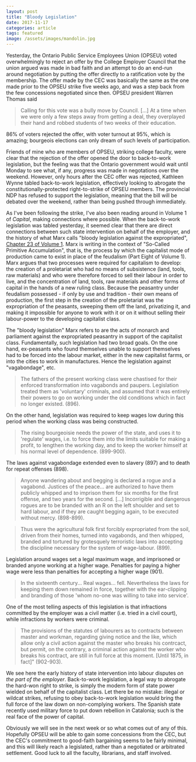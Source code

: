 ```yaml
---
layout: post
title: "Bloody Legislation"
date: 2017-11-17
categories: article
tags: featured
image: /assets/images/mandolin.jpg
---
```


Yesterday, the Ontario Public Service Employees Union (OPSEU) voted overwhelmingly to reject an offer by the College Employer Council that the union argued was made in bad faith and an attempt to do an end-run around negotiation by putting the offer directly to a ratification vote by the membership. The offer made by the CEC was basically the same as the one made prior to the OPSEU strike five weeks ago, and was a step back from the few concessions negotiated since then. OPSEU president Warren Thomas said

>Calling for this vote was a bully move by Council. [...] At a time when we were only a few steps away from getting a deal, they overplayed their hand and robbed students of two weeks of their education.

86% of voters rejected the offer, with voter turnout at 95%, which is amazing; bourgeois elections can only dream of such levels of participation. 

Friends of mine who are members of OPSEU, striking college faculty, were clear that the rejection of the offer opened the door to back-to-work legislation, but the feeling was that the Ontario government would wait until Monday to see what, if any, progress was made in negotations over the weekend. However, only hours after the CEC offer was rejected, Kathleen Wynne tabled back-to-work legislation, effectively looking to abrogate the constitutionally-protected right-to-strike of OPSEU members. The provincial NDP has refused to support the legislation, meaning that the bill will be debated over the weekend, rather than being pushed through immediately.

As I've been following the strike, I've also been reading around in Volume 1 of *Capital*, making connections where possible. When the back-to-work legislation was tabled yesterday, it seemed clear that there are direct connections between such state intervention on behalf of the employer, and the history of what Marx calls "bloody legislation against the expropriated", [Chapter 23 of Volume 1](https://www.marxists.org/archive/marx/works/1867-c1/ch28.htm). Marx is writing in the context of "So-Called Primitive Accumulation", that is, the process by which the capitalist mode of production came to exist in place of the feudalism (Part Eight of Volume 1). Marx argues that two processes were required for capitalism to develop: the creation of a proletariat who had no means of subsistence (land, tools, raw materials) and who were therefore forced to sell their labour in order to live, and the concentration of land, tools, raw materials and other forms of capital in the hands of a new ruling class. Because the peasantry under feudalism possessed - if only by use and tradition - their own means of production, the first step in the creation of the proletariat was the expropriation of the peasants, sweeping them off the land, privatizing it, and making it impossible for anyone to work with it or on it without selling their labour-power to the developing capitalist class.

The "bloody legislation" Marx refers to are the acts of monarch and parliament against the expropriated peasantry in support of the capitalist class. Fundamentally, such legislation had two broad goals. On the one hand, ex-peasants who found themselves unable to support themselves had to be forced into the labour market, either in the new capitalist farms, or into the cities to work in manufactures. Hence the legislation against "vagabondage", etc.

>The fathers of the present working class were chastised for their enforced transformation into vagabonds and paupers. Legislation treated them as 'voluntary' criminals, and assumed that it was entirely their powers to go on working under the old conditions which in fact no longer existed. (896).

On the other hand, legislation was required to keep wages low during this period when the working class was being constructed. 

>The rising bourgeoisie needs the power of the state, and uses it to 'regulate' wages, i.e. to force them into the limits suitable for making a profit, to lengthen the working day, and to keep the worker himself at his normal level of dependence. (899-900).

The laws against vagabondage extended even to slavery (897) and to death for repeat offenses (898).

>Anyone wandering about and begging is declared a rogue and a vagabond. Justices of the peace... are authorized to have them publicly whipped and to imprison them for six months for the first offense, and two years for the second. [...] Incorrigible and dangerous rogues are to be branded with an R on the left shoulder and set to hard labour, and if they are caught begging again, to be executed without mercy. (898-899).

>Thus were the agricultural folk first forcibly expropriated from the soil, driven from their homes, turned into vagabonds, and then whipped, branded and tortured by grotesquely terroristic laws into accepting the discipline necessary for the system of wage-labour. (899).

Legislation around wages set a legal maximum wage, and imprisoned or branded anyone working at a higher wage. Penalties for paying a higher wage were less than penalties for accepting a higher wage (901). 

>In the sixteenth century... Real wages... fell. Nevertheless the laws for keeping them down remained in force, together with the ear-clipping and branding of those 'whom no-one was willing to take into service'.

One of the most telling aspects of this legislation is that infractions committed by the employer was a civil matter (i.e. tried in a civil court), while infractions by workers were criminal.

>The provisions of the statutes of labourers as to contracts between master and workman, regarding giving notice and the like, which allow only a civil action against the master who breaks his contrcact, but permit, on the contrary, a criminal action against the worker who breaks his contract, are still in full force at this moment. [Until 1875, in fact]" (902-903).

We see here the early history of state intervention into labour disputes *on the part of the employer*. Back-to-work legislation, a legal way to abrogate the hard-won right to strike, is simply the modern form of state power wielded on behalf of the capitalist class. Let there be no mistake: illegal or wildcat strikes, refusing to obey back-to-work legislation would bring the full force of the law down on non-complying workers. The Spanish state recently used military force to put down rebellion in Catalonia; such is the real face of the power of capital.

Obviously we will see in the next week or so what comes out of any of
this. Hopefully OPSEU will be able to gain some concessions from the
CEC, but the CEC's commitment to good-faith bargaining seems to be
fairly minimal, and this will likely reach a legislated, rather than a
negotiated or arbitrated settlement. Good luck to all the faculty,
librarians, and staff involved.
